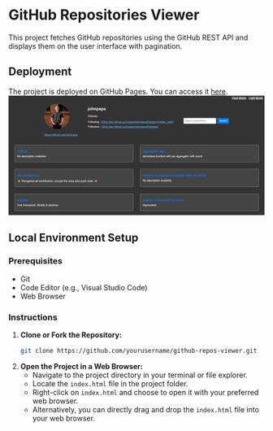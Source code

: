 # GitHub Repositories Viewer

This project fetches GitHub repositories using the GitHub REST API and displays them on the user interface with pagination.

## Deployment
The project is deployed on GitHub Pages. You can access it [here](https://beerappabvgp.github.io/Fyle-Assignment/).
![GitHub Repositories Viewer](https://github.com/beerappabvgp/Fyle-Assignment/blob/main/Screenshot%202024-01-20%20115710.png)

## Local Environment Setup

### Prerequisites

- Git
- Code Editor (e.g., Visual Studio Code)
- Web Browser

### Instructions

1. **Clone or Fork the Repository:**
   ```bash
   git clone https://github.com/yourusername/github-repos-viewer.git
2. **Open the Project in a Web Browser:**
   - Navigate to the project directory in your terminal or file explorer.
   - Locate the `index.html` file in the project folder.
   - Right-click on `index.html` and choose to open it with your preferred web browser.
   - Alternatively, you can directly drag and drop the `index.html` file into your web browser.